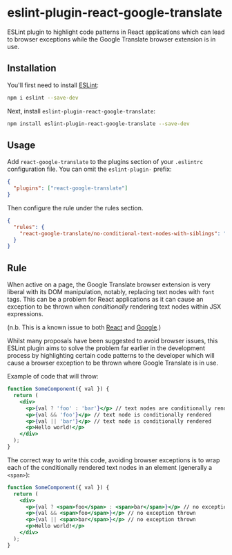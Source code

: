 # eslint-plugin-react-google-translate

ESLint plugin to highlight code patterns in React applications which can lead to browser exceptions while the Google Translate browser extension is in use.

## Installation

You'll first need to install [ESLint](https://eslint.org/):

```sh
npm i eslint --save-dev
```

Next, install `eslint-plugin-react-google-translate`:

```sh
npm install eslint-plugin-react-google-translate --save-dev
```

## Usage

Add `react-google-translate` to the plugins section of your `.eslintrc` configuration file. You can omit the `eslint-plugin-` prefix:

```json
{
  "plugins": ["react-google-translate"]
}
```

Then configure the rule under the rules section.

```json
{
  "rules": {
    "react-google-translate/no-conditional-text-nodes-with-siblings": "error"
  }
}
```

## Rule

When active on a page, the Google Translate browser extension is very liberal with its DOM manipulation, notably, replacing text nodes with `font` tags. This can be a problem for React applications as it can cause an exception to be thrown when _conditionally_ rendering text nodes within JSX expressions.

(n.b. This is a known issue to both [React](https://github.com/facebook/react/issues/11538#issuecomment-390386520) and [Google](https://issues.chromium.org/issues/41407169).)

Whilst many proposals have been suggested to avoid browser issues, this ESLint plugin aims to solve the problem far earlier in the development process by highlighting certain code patterns to the developer which will cause a browser exception to be thrown where Google Translate is in use.

Example of code that will throw:

```jsx
function SomeComponent({ val }) {
  return (
    <div>
      <p>{val ? 'foo' : 'bar'}</p> // text nodes are conditionally rendered
      <p>{val && 'foo'}</p> // text node is conditionally rendered
      <p>{val || 'bar'}</p> // text node is conditionally rendered
      <p>Hello world!</p>
    </div>
  );
}
```

The correct way to write this code, avoiding browser exceptions is to wrap each of the conditionally rendered text nodes in an element (generally a `<span>`):

```jsx
function SomeComponent({ val }) {
  return (
    <div>
      <p>{val ? <span>foo</span> : <span>bar</span>}</p> // no exception thrown
      <p>{val && <span>foo</span>}</p> // no exception thrown
      <p>{val || <span>bar</span>}</p> // no exception thrown
      <p>Hello world!</p>
    </div>
  );
}
```
